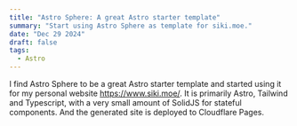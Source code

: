 ```yaml
---
title: "Astro Sphere: A great Astro starter template"
summary: "Start using Astro Sphere as template for siki.moe."
date: "Dec 29 2024"
draft: false
tags:
  - Astro
---
```


I find Astro Sphere to be a great Astro starter template and started using it for my personal website https://www.siki.moe/. It is primarily Astro, Tailwind and Typescript, with a very small amount of SolidJS for stateful components. And the generated site is deployed to Cloudflare Pages.
